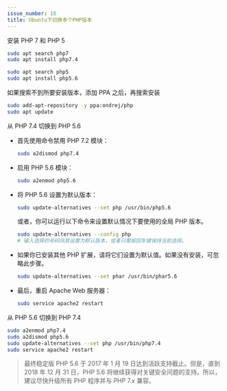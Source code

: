 ```yaml
---
issue_number: 16
title: Ubuntu下切换多个PHP版本
---
```


安装 PHP 7 和 PHP 5

```bash
sudo apt search php7
sudo apt install php7.4

sudo apt search php5
sudo apt install php5.6
```

如果搜索不到所要安装版本，添加 PPA 之后，再搜索安装

```bash
sudo add-apt-repository -y ppa:ondrej/php
sudo apt update

```

从 PHP 7.4 切换到 PHP 5.6

- 首先使用命令禁用 PHP 7.2 模块：
  ```bash
  sudo a2dismod php7.4
  ```
- 启用 PHP 5.6 模块：
  ```bash
  sudo a2enmod php5.6
  ```
- 将 PHP 5.6 设置为默认版本：
  ```bash
  sudo update-alternatives --set php /usr/bin/php5.6
  ```
  或者，你可以运行以下命令来设置默认情况下要使用的全局 PHP 版本。
  ```bash
  sudo update-alternatives --config php
  # 输入选择的号码将其设置为默认版本，或者只需按回车键保持当前选择。
  ```
- 如果你已安装其他 PHP 扩展，请将它们设置为默认值。如果没有安装，可忽略此步骤。
  ```bash
  sudo update-alternatives --set phar /usr/bin/phar5.6
  ```
- 最后，重启 Apache Web 服务器：
  ```bash
  sudo service apache2 restart
  ```

从 PHP 5.6 切换到 PHP 7.4

```bash
sudo a2enmod php7.4
sudo a2dismod php5.6
sudo update-alternatives --set php /usr/bin/php7.4
sudo service apache2 restart
```

> 最终稳定版 PHP 5.6 于 2017 年 1 月 19 日达到活跃支持截止。但是，直到 2018 年 12 月 31 日，PHP 5.6 将继续获得对关键安全问题的支持。所以，建议尽快升级所有 PHP 程序并与 PHP 7.x 兼容。
